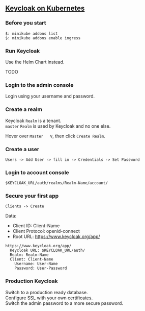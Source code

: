 ## [Keycloak on Kubernetes](https://www.keycloak.org/getting-started/getting-started-kube)

### Before you start

```
$: minikube addons list
$: minikube addons enable ingress
```

### Run Keycloak

Use the Helm Chart instead.  

TODO

### Login to the admin console

Login using your username and password.  

### Create a realm

Keycloak `Realm` is a tenant.  
`master` `Realm` is used by Keycloak and no one else.  

Hover over `Master   V`, then click `Create Realm`.  

### Create a user

```
Users -> Add User -> fill in -> Credentials -> Set Password
```

### Login to account console

```
$KEYCLOAK_URL/auth/realms/Realm-Name/account/
```

### Secure your first app

```
Clients -> Create
```

Data:
* Client ID: Client-Name
* Client Protocol: openid-connect
* Root URL: https://www.keycloak.org/app/

```
https://www.keycloak.org/app/
  Keycloak URL: $KEYCLOAK_URL/auth/
  Realm: Realm-Name
  Client: Client-Name
    Username: User-Name
    Password: User-Password
```

### Production Keycloak

Switch to a production ready database.  
Configure SSL with your own certificates.  
Switch the admin password to a more secure password.  
